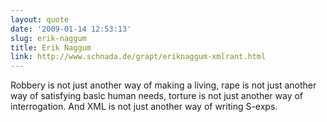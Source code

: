```yaml
---
layout: quote
date: '2009-01-14 12:53:13'
slug: erik-naggum
title: Erik Naggum
link: http://www.schnada.de/grapt/eriknaggum-xmlrant.html
---
```


Robbery is not just another way of making a living, rape is not just another way of satisfying basic human needs, torture is not just another way of interrogation. And XML is not just another way of writing S-exps.